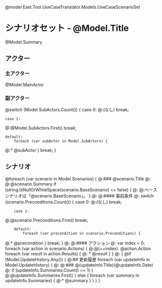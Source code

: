 @model East.Tool.UseCaseTranslator.Models.UseCaseScenarioSet
# シナリオセット - @Model.Title

@Model.Summary

## アクター

### 主アクター

@Model.MainActor

### 副アクター

@switch (Model.SubActors.Count()) {
    case 0:
@:(なし)
        break;

    case 1:
@:@Model.SubActors.First()
        break;

    default:
        foreach (var subActor in Model.SubActors) {
@:* @subActor
        }
        break;
}

## シナリオ

@foreach (var scenario in Model.Scenarios) {
@:### @scenario.Title
@:
@:@scenario.Summary
    if (string.IsNullOrWhiteSpace(scenario.BaseScenario) == false) {
@:
@:ベースシナリオは「@scenario.BaseScenario」。
    }
@:
@:#### 事前条件
@:
	switch (scenario.Preconditions.Count()) {
        case 0:
@:(なし)
            break;

        case 1:
@:@scenario.Preconditions.First()
            break;

        default:
            foreach (var precondition in scenario.Preconditions) {
@:* @precondition
            }
            break;
	}
@:
@:#### アクション
@:
    var index = 0;
	foreach (var action in scenario.Actions) {
@:@(++index). @action.Action
        foreach (var result in action.Results) {
@:    * @result
        }
	}
@:
}
@if (Model.UpdateHistory.Any()) {
@:## 更新履歴
	foreach (var updateInfo in Model.UpdateHistory) {
@:
@:### @(updateInfo.Title)(@updateInfo.Date)
@:
		if (updateInfo.Summaries.Count() == 1) {
@:@updateInfo.Summaries.First()
		}
		else {
			foreach (var summary in updateInfo.Summaries) {
@:* @summary
			}
		}
	}
}